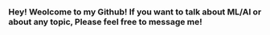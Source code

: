 ### Hey! Weolcome to my Github! If you want to talk about ML/AI or about any topic, Please feel free to message me!


<!--![Anurag's GitHub stats](https://github-readme-stats.vercel.app/api?username=vigi30&include_all_commits=true&count_private=true&show_icons=true&theme=dracula) 


[![Top Langs](https://github-readme-stats.vercel.app/api/top-langs/?username=vigi30&layout=demo)](https://github.com/anuraghazra/github-readme-stats)

